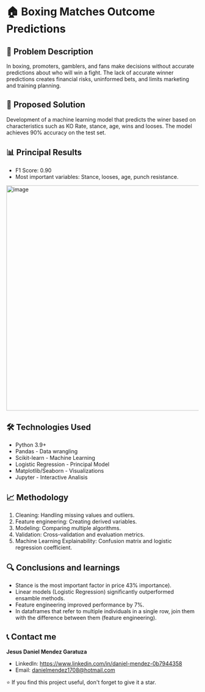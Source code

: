 # 🏠 Boxing Matches Outcome Predictions

## 🎯 Problem Description

In boxing, promoters, gamblers, and fans make decisions without accurate predictions about who will win a fight. The lack of accurate winner predictions creates financial risks, uninformed bets, and limits marketing and training planning.

## 🔧 Proposed Solution

Development of a machine learning model that predicts the winer based on characteristics such as KO Rate, stance, age, wins and looses. The model achieves 90% accuracy on the test set.

## 📊 Principal Results

- F1 Score: 0.90
- Most important variables: Stance, looses, age, punch resistance.
<img width="790" height="590" alt="image" src="https://github.com/user-attachments/assets/7ddb82da-4872-4de5-a66c-795720acee40" />


## 🛠 Technologies Used

- Python 3.9+
- Pandas - Data wrangling
- Scikit-learn - Machine Learning
- Logistic Regression - Principal Model
- Matplotlib/Seaborn - Visualizations
- Jupyter - Interactive Analisis

## 📈 Methodology

1. Cleaning: Handling missing values and outliers.
2. Feature engineering: Creating derived variables.
3. Modeling: Comparing multiple algorithms.
4. Validation: Cross-validation and evaluation metrics.
5. Machine Learning Explainability: Confusion matrix and logistic regression coefficient.

## 🔍 Conclusions and learnings

- Stance is the most important factor in price 43% importance).
- Linear models (Logistic Regression) significantly outperformed ensamble methods.
- Feature engineering improved performance by 7%.
- In dataframes that refer to multiple individuals in a single row, join them with the difference between them (feature engineering).

## 📞 Contact me

**Jesus Daniel Mendez Garatuza**

- LinkedIn: https://www.linkedin.com/in/daniel-mendez-0b7944358
- Email: danielmendez1708@hotmail.com

⭐ If you find this project useful, don't forget to give it a star.
